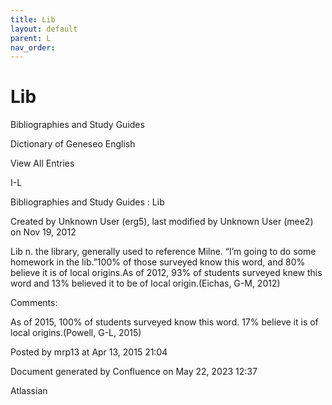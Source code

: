 ```yaml
---
title: Lib
layout: default
parent: L
nav_order:
---
```


# Lib

Bibliographies and Study Guides

Dictionary of Geneseo English

View All Entries

I-L

Bibliographies and Study Guides : Lib

Created by  Unknown User (erg5), last modified by  Unknown User (mee2) on Nov 19, 2012

Lib n. the library, generally used to reference Milne. “I’m going to do some homework in the lib.”100% of those surveyed know this word, and 80% believe it is of local origins.As of 2012, 93% of students surveyed knew this word and 13% believed it to be of local origin.(Eichas, G-M, 2012) 

Comments:

As of 2015, 100% of students surveyed know this word. 17% believe it is of local origins.(Powell, G-L, 2015)

Posted by mrp13 at Apr 13, 2015 21:04

Document generated by Confluence on May 22, 2023 12:37

Atlassian
